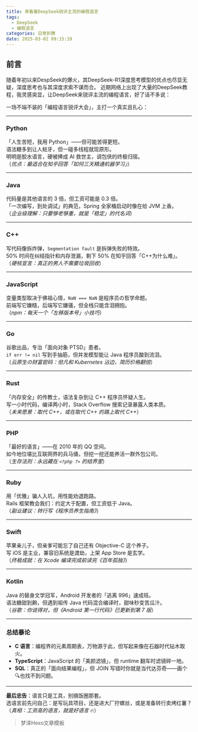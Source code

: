 ```yaml
---
title: 来看看DeepSeek锐评主流的编程语言
tags:
  - DeepSeek
  - 编程语言
categories: 日常折腾
date: 2025-03-02 09:15:19
---
```


## 前言
随着年初以来DespSeek的爆火，其DeepSeek-R1深度思考模型的优点也尽显无疑，深度思考也与其深度求索不谋而合。
近期网络上出现了大量的DeepSeek教程，我灵感突显，让DeepSeek来锐评主流的编程语言，好了话不多说：

一场不端不装的「编程语言锐评大会」，主打一个真实且扎心：

---

### **Python**  
「人生苦短，我用 Python」——但可能苦得更短。  
语法糖多到让人蛀牙，但一碰多线程就现原形。  
明明是胶水语言，硬被捧成 AI 救世主，调包侠的终极归宿。  
（*优点：最适合在知乎回答「如何三天精通机器学习」*）

---

### **Java**  
代码量是其他语言的 3 倍，但工资可能是 0.3 倍。  
「一次编写，到处调试」的典范，Spring 全家桶启动时像在给 JVM 上香。  
（*企业级理解：只要够老够重，就是「稳定」的代名词*）

---

### **C++**  
写代码像拆炸弹，`Segmentation fault` 是拆弹失败的特效。  
50% 时间在纠结指针和内存泄漏，剩下 50% 在知乎回答「C++为什么难」。  
（*硬核宣言：真正的男人不需要垃圾回收*）

---

### **JavaScript**  
变量类型取决于佛祖心情，`NaN === NaN` 是程序员の哲学命题。  
前端写它嫌糙，后端写它嫌骚，但全栈只能含泪拥抱。  
（*npm：每天一个「左移版本号」小技巧*）

---

### **Go**  
谷歌出品，专治「面向对象 PTSD」患者。  
`if err != nil` 写到手抽筋，但并发模型能让 Java 程序员酸到流泪。  
（*云原生の财富密码：但凡和 Kubernetes 沾边，简历价格翻倍*）

---

### **Rust**  
「内存安全」的传教士，语法复杂到让 C++ 程序员怀疑人生。  
写一小时代码，编译两小时，Stack Overflow 搜索记录暴露人类本质。  
（*未来愿景：取代 C++，或在取代 C++ 的路上取代 C++*）

---

### **PHP**  
「最好的语言」——在 2010 年的 QQ 空间。  
如今地位堪比互联网界的兵马俑，但挖一挖还能养活一群外包公司。  
（*生存法则：永远藏在 `<?php ?>` 的结界里*）

---

### **Ruby**  
用「优雅」骗人入坑，用性能劝退跑路。  
Rails 框架教会我们：约定大于配置，但工资低于 Java。  
（*副业建议：转行写《程序员养生指南》*）

---

### **Swift**  
苹果亲儿子，但亲爹可能忘了自己还有 Objective-C 这个养子。  
写 iOS 是主业，兼容旧系统是渡劫，上架 App Store 是玄学。  
（*终极成就：在 Xcode 编译完成前读完《百年孤独》*）

---

### **Kotlin**  
Java 的替身文学冠军，Android 开发者的「逃离 996」速成班。  
语法糖甜到齁，但遇到祖传 Java 代码混合编译时，甜味秒变苦瓜汁。  
（*谷歌：你说得对，但《Android 第一行代码》已更新到第 7 版*）

---

### **总结暴论**  
- **C 语言**：编程界的元素周期表，万物源于此，但写起来像在石器时代钻木取火。  
- **TypeScript**：JavaScript 的「美颜滤镜」，但 runtime 翻车时滤镜碎一地。  
- **SQL**：真正的「面向结果编程」，但 JOIN 写错时你就是当代达芬奇——画个🔍也找不到问题。  

---

**最后忠告**：语言只是工具，别搞饭圈那套。  
选语言前先问自己：是写玩具项目，还是进大厂拧螺丝，或是准备转行卖烤红薯？  
（*真相：工资高的语言，就是好语言* 🔥）

> 梦泽Hexo文章模板